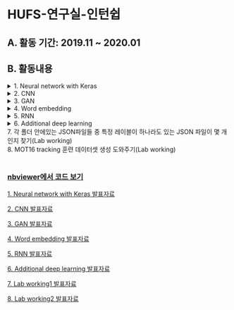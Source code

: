 # HUFS-연구실-인턴쉽
## A. 활동 기간: 2019.11 ~ 2020.01
## B. 활동내용

<details>
<summary>1. Neural network with Keras</summary>

1. 퍼셉트론 기초
   1. 퍼셉트론
   2. MLP
2. 실험
   1. 케라스 소개
   2. Colab 소개
   3. DNN 실험하기
      1. 레이어 개수에 따른 성능 측정
      2. 가중치 초기화에 따른 성능 측정
      3. 최적화에 따른 성능 측정
      4. 정규화에 따른 성능 측정
</details>

<details>
<summary>2. CNN</summary>

1. DCNN
   1. LeNet 소개, 실습
   2. Keras API를 이용한 합성곱 소개
   3. MNIST 소개
   4. 데이터 셋 크기 감소에 따른 CNN과 DNN 성능 비교
2. Cifar-10
   1. Cifar-10 소개
   2.  레이어의 수가 적은 CNN
   3. 레이어의 수가 많은 CNN
   4. data augmentation을 이용한 CNN
3. VGG-16
   1. 구조
   2. Convolution 레이어에서 특징맵 출력하기
4. Inception-V3
   1. 구조
   2. 전이학습(실습 중에 문제가 생겨서 전이학습의 개념만 공부했습니다.)
</details>

<details>
<summary>3. GAN</summary>

1. GAN 소개
   1. 개념, 작동 원리, 가치 함수 소개
2. MNIST 생성하기
   1. MLP로 GAN모델을 구현 및 MNIST 데이터 생성하기
   2. Convolution 레이어를 이용한 GAN 모델 구현 및 MNIST 데이터 생성하기
   3. Transepose convolution 레이어를 이용한 GAN 모델 구현 및 MNIST 데이터 생성하기
</details>

<details>
<summary>4. Word embedding</summary>

1. Word embedding 소개
2. Word2vec
   1. Skip-gram 소개
   2. CBOW 소개

</details>

<details>
<summary>5. RNN</summary>

1. RNN 소개
2. 이상한 나라의 엘리스 데이터를 이용하여 RNN 학습하기
3. BPTT 소개
4. RNN의 한계
5. RNN의 변형
   1. LSTM소개 ,LSTM을 이용한 감성분석
   2. GRU소개, GRU를 이용한 POS tagging
   3. Bidirectional RNN 소개, Bidirectional RNN을 이용한 POS tagging
</details>

<details>
<summary>6. Additional deep learning</summary>

1. Regression Network 소개, 공기 중에 있는 벤젠 농도 예측하기
2. 오토인코더 소개, 오토인코더를 이용한 MNIST 데이터 생성 
3. Keras cutomizing 소개
4. Deep dreaming 소개
</details>

<summary>
7. 각 폴더 안에있는 JSON파일들 중 특정 레이블이 하나라도 있는 JSON 파일이 몇 개 인지 찾기(Lab working)
</summary>

<summary>
8. MOT16 tracking 훈련 데이터셋 생성 도와주기(Lab working)
</summary>

<br/>

### [nbviewer에서 코드 보기](https://nbviewer.jupyter.org/github/pgy11/HUFS-AI-Internship/tree/main/)

[1. Neural network with Keras 발표자료](https://drive.google.com/file/d/1VK2WBpF9SGMXt-1nqs_azazXuupoz-Ev/view?usp=sharing)

[2. CNN 발표자료](https://drive.google.com/file/d/1SAAsjCrQhRbQWKaLBpPpFQQRT2R4bpiv/view?usp=sharing)

[3. GAN 발표자료](https://drive.google.com/file/d/1M0pmt4ppyHfRTw2_6c1rX4xzuVR2I1Eq/view?usp=sharing)

[4. Word embedding 발표자료](https://drive.google.com/file/d/1g_d-nQg_FkHxTtVh2NCuWS7dv0xi0r1R/view?usp=sharing)

[5. RNN 발표자료](https://drive.google.com/file/d/12JkkRlgaTdGT_tswGf-4KSGGT8L8i4_9/view?usp=sharing)

[6. Additional deep learning 발표자료](https://drive.google.com/file/d/12JkkRlgaTdGT_tswGf-4KSGGT8L8i4_9/view?usp=sharing)

[7. Lab working1 발표자료](https://drive.google.com/file/d/1OBlQVablfYfWhwmS5NoOAIeECIYU1oee/view?usp=sharing)

[8. Lab working2 발표자료](https://drive.google.com/file/d/1eyGKzD_OCgqlOBx1l3khgZEUXYiaD2XI/view?usp=sharing)

